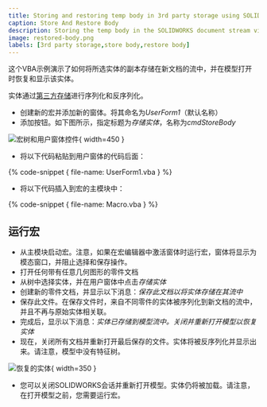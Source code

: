 ```yaml
---
title: Storing and restoring temp body in 3rd party storage using SOLIDWORKS API
caption: Store And Restore Body
description: Storing the temp body in the SOLIDWORKS document stream via 3rd party storage and restoring it on opening using SOLIDWORKS API
image: restored-body.png
labels: [3rd party storage,store body,restore body]
---
```

这个VBA示例演示了如何将所选实体的副本存储在新文档的流中，并在模型打开时恢复和显示该实体。

实体通过[第三方存储](/solidworks-api/data-storage/third-party/)进行序列化和反序列化。

* 创建新的宏并添加新的窗体。将其命名为*UserForm1*（默认名称）
* 添加按钮。如下图所示，指定标题为*存储实体*，名称为*cmdStoreBody*

![宏树和用户窗体控件](macro-solution-tree.png){ width=450 }

* 将以下代码粘贴到用户窗体的代码后面：

{% code-snippet { file-name: UserForm1.vba } %}

* 将以下代码插入到宏的主模块中：

{% code-snippet { file-name: Macro.vba } %}

## 运行宏

* 从主模块启动宏。注意，如果在宏编辑器中激活窗体时运行宏，窗体将显示为模态窗口，并阻止选择和保存操作。
* 打开任何带有任意几何图形的零件文档
* 从树中选择实体，并在用户窗体中点击*存储实体*
* 创建新的零件文档，并显示以下消息：*保存此文档以将实体存储在其流中*
* 保存此文件。在保存文件时，来自不同零件的实体被序列化到新文档的流中，并且不再与原始实体相关联。
* 完成后，显示以下消息：*实体已存储到模型流中。关闭并重新打开模型以恢复实体*
* 现在，关闭所有文档并重新打开最后保存的文件。实体将被反序列化并显示出来。请注意，模型中没有特征树。

![恢复的实体](restored-body.png){ width=350 }

* 您可以关闭SOLIDWORKS会话并重新打开模型。实体仍将被加载。请注意，在打开模型之前，您需要运行宏。
